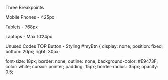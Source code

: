 Three Breakpoints

Mobile Phones - 425px

Tablets - 768px

Laptops - Max 1024px


Unused Codes
TOP Button - Styling
#myBtn {
  display: none;
  position: fixed;
  bottom: 20px;
  right: 30px;
 
  font-size: 18px;
  border: none;
  outline: none;
  background-color: #E9473F;
  color: white;
  cursor: pointer;
  padding: 15px;
  border-radius: 35px;
  opacity: 0.5;